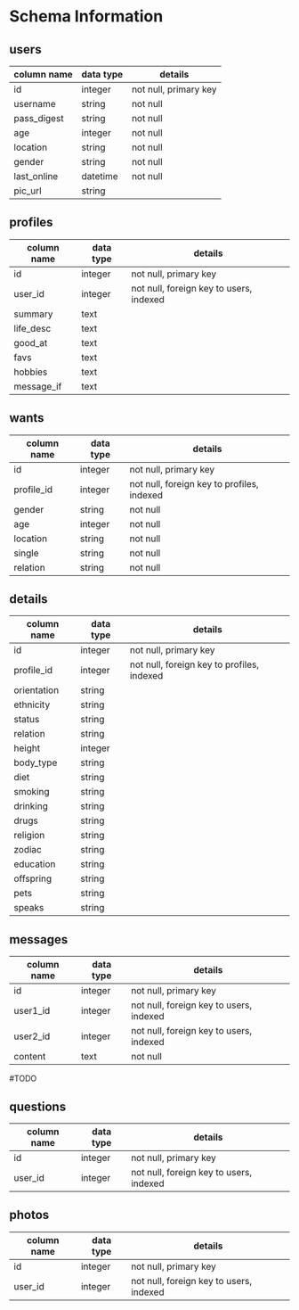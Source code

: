 # Schema Information

## users
column name | data type | details
------------|-----------|-----------------------
id          | integer   | not null, primary key
username    | string    | not null
pass_digest | string    | not null
age         | integer   | not null
location    | string    | not null
gender      | string    | not null
last_online | datetime  | not null
pic_url     | string    |

## profiles
column name | data type | details
------------|-----------|-----------------------
id          | integer   | not null, primary key
user_id     | integer   | not null, foreign key to users, indexed
summary     | text      |
life_desc   | text      |
good_at     | text      |
favs        | text      |
hobbies     | text      |
message_if  | text      |

## wants
column name | data type | details
------------|-----------|-----------------------
id          | integer   | not null, primary key
profile_id  | integer   | not null, foreign key to profiles, indexed
gender      | string    | not null
age         | integer   | not null
location    | string    | not null
single      | string    | not null
relation    | string    | not null

## details
column name | data type | details
------------|-----------|-----------------------
id          | integer   | not null, primary key
profile_id  | integer   | not null, foreign key to profiles, indexed
orientation | string    |
ethnicity   | string    |
status      | string    |
relation    | string    |
height      | integer   |
body_type   | string    |
diet        | string    |
smoking     | string    |
drinking    | string    |
drugs       | string    |
religion    | string    |
zodiac      | string    |
education   | string    |
offspring   | string    |
pets        | string    |
speaks      | string    |

## messages
column name | data type | details
------------|-----------|-----------------------
id          | integer   | not null, primary key
user1_id    | integer   | not null, foreign key to users, indexed
user2_id    | integer   | not null, foreign key to users, indexed
content     | text      | not null

#TODO

## questions
column name | data type | details
------------|-----------|-----------------------
id          | integer   | not null, primary key
user_id     | integer   | not null, foreign key to users, indexed

## photos
column name | data type | details
------------|-----------|-----------------------
id          | integer   | not null, primary key
user_id     | integer   | not null, foreign key to users, indexed
